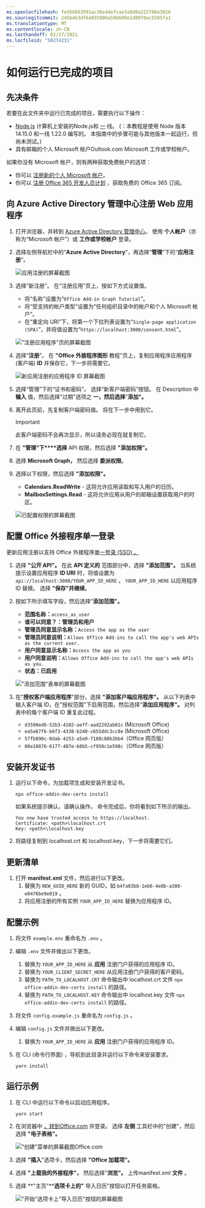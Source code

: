 ```yaml
---
ms.openlocfilehash: fed56663591ac36e4defcae3a8d0a222f86e3026
ms.sourcegitcommit: 24bb4b3df6a035806a58b609e1d8078ac5505fa1
ms.translationtype: MT
ms.contentlocale: zh-CN
ms.lasthandoff: 02/17/2021
ms.locfileid: "50274231"
---
```

# <a name="how-to-run-the-completed-project"></a>如何运行已完成的项目

## <a name="prerequisites"></a>先决条件

若要在此文件夹中运行已完成的项目，需要执行以下操作：

- [Node.js](https://nodejs.org) 计算机上安装的Node.js和 [一](https://yarnpkg.com/) 线。  (：本教程是使用 Node 版本 14.15.0 和一线 1.22.0 编写的。 本指南中的步骤可能与其他版本一起运行，但尚未测试。) 
- 具有邮箱的个人 Microsoft 帐户Outlook.com Microsoft 工作或学校帐户。

如果你没有 Microsoft 帐户，则有两种获取免费帐户的选项：

- 你可以 [注册新的个人 Microsoft 帐户](https://signup.live.com/signup?wa=wsignin1.0&rpsnv=12&ct=1454618383&rver=6.4.6456.0&wp=MBI_SSL_SHARED&wreply=https://mail.live.com/default.aspx&id=64855&cbcxt=mai&bk=1454618383&uiflavor=web&uaid=b213a65b4fdc484382b6622b3ecaa547&mkt=E-US&lc=1033&lic=1)。
- 你可以 [注册 Office 365 开发人员计划](https://developer.microsoft.com/office/dev-program) ，获取免费的 Office 365 订阅。

## <a name="register-a-web-application-with-the-azure-active-directory-admin-center"></a>向 Azure Active Directory 管理中心注册 Web 应用程序

1. 打开浏览器，并转到 [Azure Active Directory 管理中心](https://aad.portal.azure.com)。 使用 **个人帐户**（亦称为“Microsoft 帐户”）或 **工作或学校帐户** 登录。

1. 选择左侧导航栏中的“**Azure Active Directory**”，再选择“**管理**”下的“**应用注册**”。

    ![应用注册的屏幕截图 ](/tutorial/images/app-registrations.png)

1. 选择“新注册”。 在“注册应用”页上，按如下方式设置值。

    - 将“名称”设置为“`Office Add-in Graph Tutorial`”。
    - 将“受支持的帐户类型”设置为“任何组织目录中的帐户和个人 Microsoft 帐户”。
    - 在“重定向 URI”下，将第一个下拉列表设置为“`Single-page application (SPA)`”，并将值设置为“`https://localhost:3000/consent.html`”。

    !["注册应用程序"页的屏幕截图](/tutorial/images/register-an-app.png)

1. 选择“**注册**”。 在 **"Office 外接程序图形** 教程"页上，复制应用程序应用程序 (客户端) **ID** 并保存它，下一步将需要它。

    ![新应用注册的应用程序 ID 屏幕截图](/tutorial/images/application-id.png)

1. 选择“管理”下的“证书和密码”。 选择“新客户端密码”按钮。 在 Description 中 **输入** 值，然后选择"过期"选项之 **一，然后选择**"**添加"。**

1. 离开此页前，先复制客户端密码值。 将在下一步中用到它。

    > [!IMPORTANT]
    > 此客户端密码不会再次显示，所以请务必现在就复制它。

1. 在 **"管理"下****选择** API 权限，然后选择 **"添加权限"。**

1. 选择 **Microsoft Graph，** 然后选择 **委派权限**。

1. 选择以下权限，然后选择 **"添加权限"。**

    - **Calendars.ReadWrite** - 这将允许应用读取和写入用户的日历。
    - **MailboxSettings.Read** - 这将允许应用从用户的邮箱设置获取用户的时区。

    ![已配置权限的屏幕截图](/tutorial/images/configured-permissions.png)

## <a name="configure-office-add-in-single-sign-on"></a>配置 Office 外接程序单一登录

更新应用注册以支持 Office 外接程序[单一登录 (SSO) 。 ](https://docs.microsoft.com/office/dev/add-ins/develop/sso-in-office-add-ins)

1. 选择 **"公开 API"。** 在此 **API 定义的** 范围部分中，选择 **"添加范围"。** 当系统提示设置应用程序 **ID URI** 时，将值设置为 `api://localhost:3000/YOUR_APP_ID_HERE` ， `YOUR_APP_ID_HERE` 以应用程序 ID 替换。 选择 **"保存"并继续**。

1. 按如下所示填写字段，然后选择"**添加范围"。**

    - **范围名称：**`access_as_user`
    - **谁可以同意？：管理员和用户**
    - **管理员同意显示名称：**`Access the app as the user`
    - **管理员同意说明：**`Allows Office Add-ins to call the app's web APIs as the current user.`
    - **用户同意显示名称：**`Access the app as you`
    - **用户同意说明：**`Allows Office Add-ins to call the app's web APIs as you.`
    - **状态：已启用**

    !["添加范围"表单的屏幕截图](/tutorial/images/add-scope.png)

1. 在"**授权客户端应用程序**"部分，选择 **"添加客户端应用程序"。** 从以下列表中输入客户端 ID，在"授权范围"下启用范围，然后选择"**添加应用程序"。** 对列表中的每个客户端 ID 重复此过程。

    - `d3590ed6-52b3-4102-aeff-aad2292ab01c` (Microsoft Office)
    - `ea5a67f6-b6f3-4338-b240-c655ddc3cc8e` (Microsoft Office)
    - `57fb890c-0dab-4253-a5e0-7188c88b2bb4`（Office 网页版）
    - `08e18876-6177-487e-b8b5-cf950c1e598c`（Office 网页版）

## <a name="install-development-certificates"></a>安装开发证书

1. 运行以下命令，为加载项生成和安装开发证书。

    ```Shell
    npx office-addin-dev-certs install
    ```

    如果系统提示确认，请确认操作。 命令完成后，你将看到如下所示的输出。

    ```Shell
    You now have trusted access to https://localhost.
    Certificate: <path>\localhost.crt
    Key: <path>\localhost.key
    ```

1. 将路径复制到 localhost.crt 和 localhost.key，下一步将需要它们。

## <a name="update-the-manifest"></a>更新清单

1. 打开 **manifest.xml** 文件，然后进行以下更改。
    1. 替换为 `NEW_GUID_HERE` 新的 GUID，如 `b4fa03b8-1eb6-4e8b-a380-e0476be9e019` 。
    1. 将应用注册的所有实例 `YOUR_APP_ID_HERE` 替换为应用程序 ID。

## <a name="configure-the-sample"></a>配置示例

1. 将文件 `example.env` 重命名为 `.env` 。
1. 编辑 `.env` 文件并做出以下更改。
    1. 替换为 `YOUR_APP_ID_HERE` 从 **应用** 注册门户获得的应用程序 ID。
    1. 替换为 `YOUR_CLIENT_SECRET_HERE` 从应用注册门户获得的客户密码。
    1. 替换为 `PATH_TO_LOCALHOST.CRT` 命令输出中 localhost.crt 文件 `npx office-addin-dev-certs install` 的路径。
    1. 替换为 `PATH_TO_LOCALHOST.KEY` 命令输出中 localhost.key 文件 `npx office-addin-dev-certs install` 的路径。

1. 将文件 `config.example.js` 重命名为 `config.js` 。
1. 编辑 `config.js` 文件并做出以下更改。
    1. 替换为 `YOUR_APP_ID_HERE` 从 **应用** 注册门户获得的应用程序 ID。
1. 在 CLI (命令行界面) ，导航到此目录并运行以下命令来安装要求。

    ```Shell
    yarn install
    ```

## <a name="run-the-sample"></a>运行示例

1. 在 CLI 中运行以下命令以启动应用程序。

    ```Shell
    yarn start
    ```

1. 在浏览器中 [，转到Office.com](https://www.office.com/) 并登录。 选择 **左侧** 工具栏中的"创建"，然后选择 **"电子表格"。**

    !["创建"菜单的屏幕截图Office.com](/tutorial/images/office-select-excel.png)

1. 选择 **"插入**"选项卡，然后选择 **"Office 加载项"。**

1. 选择 **"上载我的外接程序"，** 然后选择"**浏览"。** 上传manifest.xml **文件** 。

1. 选择 **"主页"****选项卡上的"** 导入日历"按钮以打开任务窗格。

    !["开始"选项卡上"导入日历"按钮的屏幕截图](/tutorial/images/get-started.png)
